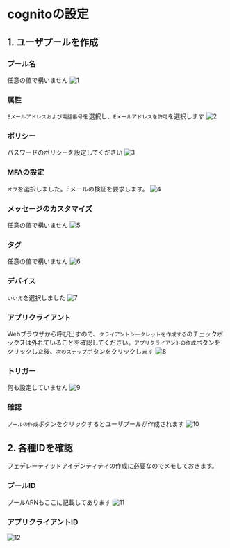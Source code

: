 # cognitoの設定

## 1. ユーザプールを作成
### プール名
任意の値で構いません
![1](https://user-images.githubusercontent.com/1412761/34933588-bf5d64a8-fa1a-11e7-995f-5f40a1511a64.png)

### 属性
`Eメールアドレスおよび電話番号`を選択し、`Eメールアドレスを許可`を選択します
![2](https://user-images.githubusercontent.com/1412761/34933593-c4c26bc8-fa1a-11e7-9775-6d99bced82ea.png)

### ポリシー
パスワードのポリシーを設定してください
![3](https://user-images.githubusercontent.com/1412761/34933601-cbecbca0-fa1a-11e7-8d45-2265ce96dbf4.png)

### MFAの設定
`オフ`を選択しました。Eメールの検証を要求します。
![4](https://user-images.githubusercontent.com/1412761/34933607-cf7aa094-fa1a-11e7-9dc0-9917a3d2ec28.png)

### メッセージのカスタマイズ
任意の値で構いません
![5](https://user-images.githubusercontent.com/1412761/34933613-d5275b36-fa1a-11e7-8386-e24a7eb0e210.png)

### タグ
任意の値で構いません
![6](https://user-images.githubusercontent.com/1412761/34933615-d933c480-fa1a-11e7-8fd6-94267caed0d2.png)

### デバイス
`いいえ`を選択しました
![7](https://user-images.githubusercontent.com/1412761/34933616-dc504ecc-fa1a-11e7-9062-f75b0694686e.png)


### アプリクライアント
Webブラウザから呼び出すので、`クライアントシークレットを作成する`のチェックボックスは外れていることを確認してください。`アプリクライアントの作成`ボタンをクリックした後、`次のステップ`ボタンをクリックします
![8](https://user-images.githubusercontent.com/1412761/34933619-df684916-fa1a-11e7-9622-d7e89993972d.png)

### トリガー
何も設定していません
![9](https://user-images.githubusercontent.com/1412761/34933622-e2b2c81c-fa1a-11e7-9acf-50f22ba3c929.png)

### 確認
`プールの作成`ボタンをクリックするとユーザプールが作成されます
![10](https://user-images.githubusercontent.com/1412761/34933624-e6cb230e-fa1a-11e7-924b-65732f7e1e05.png)

## 2. 各種IDを確認
フェデレーティッドアイデンティティの作成に必要なのでメモしておきます。

### プールID
プールARNもここに記載してあります
![11](https://user-images.githubusercontent.com/1412761/34933631-ea2d8e9c-fa1a-11e7-9762-e9b04c0e242f.png)

### アプリクライアントID
![12](https://user-images.githubusercontent.com/1412761/34933638-ee417f70-fa1a-11e7-988b-8c24e3ba22c5.png)
